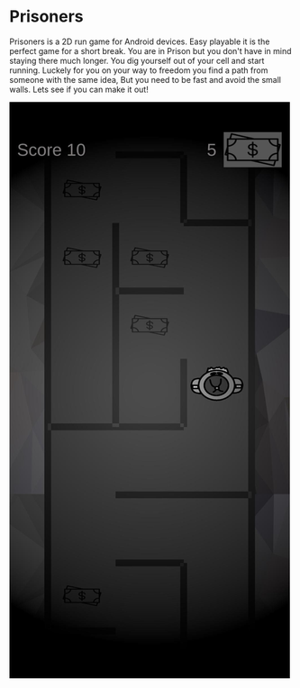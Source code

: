 # Prisoners
Prisoners is a 2D run game for Android devices. Easy playable it is the perfect game for a short break.
You are in Prison but you don't have in mind staying there much longer. You dig yourself out of your cell and start running. Luckely for you on your way to freedom you find a path from someone with the same idea, But you need to be fast and avoid the small walls. Lets see if you can make it out!

![Prisoners](Prisioner4.png)
